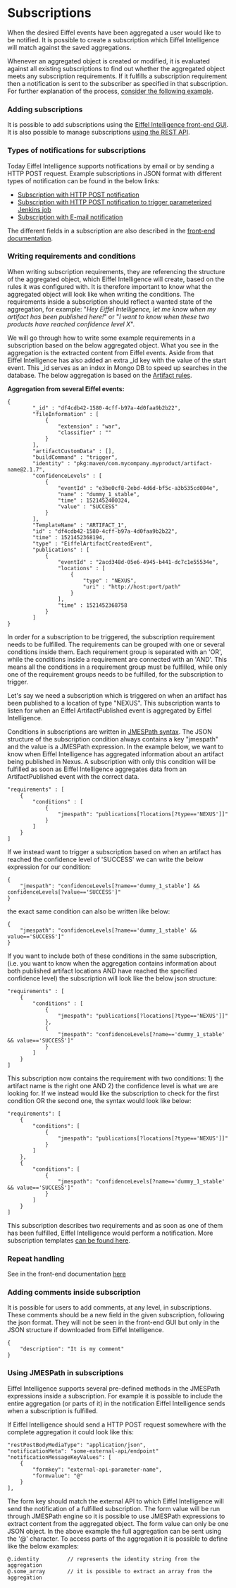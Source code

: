 # Subscriptions
When the desired Eiffel events have been aggregated a user would like to be
notified. It is possible to create a subscription which Eiffel Intelligence 
will match against the saved aggregations. 

Whenever an aggregated object is created or modified, it is evaluated against
all existing subscriptions to find out whether the aggregated object 
meets any subscription requirements. If it fulfills a subscription requirement 
then a notification is sent to the subscriber as specified in that subscription. 
For further explanation of the process, [consider the following example](step-by-step-subscription-notification.md).

### Adding subscriptions
It is possible to add subscriptions using the [Eiffel Intelligence
front-end GUI](https://github.com/eiffel-community/eiffel-intelligence-frontend/blob/master/wiki/markdown/add-subscription.md).
It is also possible to manage subscriptions [using the REST API](subscription-API.md).

### Types of notifications for subscriptions
Today Eiffel Intelligence supports notifications by email or by sending
a HTTP POST request. Example subscriptions in JSON format with different types of notification
can be found in the below links:

* [Subscription with HTTP POST notification](subscription-with-REST-POST-notification.md)
* [Subscription with HTTP POST notification to trigger parameterized Jenkins job](triggering-jenkins-jobs.md)
* [Subscription with E-mail notification](subscription-with-email-notification.md)

The different fields in a subscription are also described in the 
[front-end documentation](https://github.com/eiffel-community/eiffel-intelligence-frontend/blob/master/wiki/markdown/add-subscription.md).

### Writing requirements and conditions
When writing subscription requirements, they are referencing the structure
of the aggregated object, which Eiffel Intelligence will create, based on
the rules it was configured with. It is therefore important to know what
the aggregated object will look like when writing the conditions. The 
requirements inside a subscription should reflect a wanted state of the 
aggregation, for example: "_Hey Eiffel Intelligence, let me know when my 
artifact has been published here!_" or "_I want to know when these two products 
have reached confidence level X_".

We will go through how to write some example requirements in a subscription
based on the below aggregated object. What you see in the aggregation is 
the extracted content from Eiffel events. Aside from that Eiffel Intelligence 
has also added an extra _id key with the value of the start event. 
This _id serves as an index in Mongo DB to speed up searches in the database. 
The below aggregation is based on the [Artifact rules](../src/main/resources/rules/ArtifactRules-Eiffel-Agen-Version.json).

**Aggregation from several Eiffel events:**

    {
            "_id" : "df4cdb42-1580-4cff-b97a-4d0faa9b2b22",
            "fileInformation" : [
                {
                    "extension" : "war",
                    "classifier" : ""
                }
            ],
            "artifactCustomData" : [],
            "buildCommand" : "trigger",
            "identity" : "pkg:maven/com.mycompany.myproduct/artifact-name@2.1.7",
            "confidenceLevels" : [
                {
                    "eventId" : "e3be0cf8-2ebd-4d6d-bf5c-a3b535cd084e",
                    "name" : "dummy_1_stable",
                    "time" : 1521452400324,
                    "value" : "SUCCESS"
                }
            ],
            "TemplateName" : "ARTIFACT_1",
            "id" : "df4cdb42-1580-4cff-b97a-4d0faa9b2b22",
            "time" : 1521452368194,
            "type" : "EiffelArtifactCreatedEvent",
            "publications" : [
                {
                    "eventId" : "2acd348d-05e6-4945-b441-dc7c1e55534e",
                    "locations" : [
                        {
                            "type" : "NEXUS",
                            "uri" : "http://host:port/path"
                        }
                    ],
                    "time" : 1521452368758
                }
            ]
    }

In order for a subscription to be triggered, the subscription requirement
needs to be fulfilled. The requirements can be grouped with one or several
conditions inside them. Each requirement group is separated with an 'OR',
while the conditions inside a requirement are connected with an 'AND'. This
means all the conditions in a requirement group must be fulfilled, while
only one of the requirement groups needs to be fulfilled, for the
subscription to trigger. 

Let's say we need a subscription which is triggered on when an artifact
has been published to a location of type "NEXUS". This subscription wants
to listen for when an Eiffel ArtifactPublished event is aggregated by
Eiffel Intelligence.

Conditions in subscriptions are written in [JMESPath syntax](/rules.md#What-is-JMESPath?). 
The JSON structure of the subscription condition always contains a key 
"jmespath" and the value is a JMESPath expression. In the example below, 
we want to know when Eiffel Intelligence has aggregated information about 
an artifact being published in Nexus. A subscription with only this condition 
will be fulfilled as soon as Eiffel Intelligence aggregates data from an 
ArtifactPublished event with the correct data. 

    "requirements" : [
        {
            "conditions" : [
                {
                    "jmespath": "publications[?locations[?type=='NEXUS']]"
                }
            ]
        }
    ]

If we instead want to trigger a subscription based on when an artifact has 
reached the confidence level of 'SUCCESS' we can write the below expression 
for our condition:

    {
        "jmespath": "confidenceLevels[?name=='dummy_1_stable'] && confidenceLevels[?value=='SUCCESS']"
    }

the exact same condition can also be written like below:

    {
        "jmespath": "confidenceLevels[?name=='dummy_1_stable' && value=='SUCCESS']"
    }

If you want to include both of these conditions in the same subscription, 
(i.e. you want to know when the aggregation contains information about both
published artifact locations AND have reached the specified confidence 
level) the subscription will look like the below json structure:

    "requirements" : [
        {
            "conditions" : [
                {
                    "jmespath": "publications[?locations[?type=='NEXUS']]"
                },
                {
                    "jmespath": "confidenceLevels[?name=='dummy_1_stable' && value=='SUCCESS']"
                }
            ]
        }
    ]

This subscription now contains the requirement with two conditions: 1) the 
artifact name is the right one AND 2) the confidence level is what we are 
looking for. If we instead would like the subscription to check for the 
first condition OR the second one, the syntax would look like below:

    "requirements": [
        {
            "conditions": [
                {
                    "jmespath": "publications[?locations[?type=='NEXUS']]"
                }
            ]
        },
        {
            "conditions": [
                {
                    "jmespath": "confidenceLevels[?name=='dummy_1_stable' && value=='SUCCESS']"
                }
            ]
        }
    ]

This subscription describes two requirements and as soon as one of them 
has been fulfilled, Eiffel Intelligence would perform a notification.
More subscription templates [can be found here](../src/main/resources/templates).

### Repeat handling
See in the front-end documentation [here](https://github.com/eiffel-community/eiffel-intelligence-frontend/blob/master/wiki/markdown/add-subscription.md)

### Adding comments inside subscription

It is possible for users to add comments, at any level, in subscriptions. These
comments should be a new field in the given subscription, following the json format.
They will not be seen in the front-end GUI but only in the JSON structure if 
downloaded from Eiffel Intelligence.

    {
        "description": "It is my comment"
    }

### Using JMESPath in subscriptions

Eiffel Intelligence supports several pre-defined methods in the JMESPath 
expressions inside a subscription. For example it is possible to include
the entire aggregation (or parts of it) in the notification Eiffel 
Intelligence sends when a subscription is fulfilled.

If Eiffel Intelligence should send a HTTP POST request somewhere with the 
complete aggregation it could look like this:

    "restPostBodyMediaType": "application/json",
    "notificationMeta": "some-external-api/endpoint"
    "notificationMessageKeyValues": [
        {
            "formkey": "external-api-parameter-name",
            "formvalue": "@"
        }
    ],

The form key should match the external API to which Eiffel Intelligence 
will send the notification of a fulfilled subscription. The form value 
will be run through JMESPath engine so it is possible to use JMESPath 
expressions to extract content from the aggregated object. The form value 
can only be one JSON object. In the above example the full aggregation can 
be sent using the '@' character. To access parts of the aggregation it is 
possible to define like the below examples:

    @.identity         // represents the identity string from the aggregation
    @.some_array       // it is possible to extract an array from the aggregation
